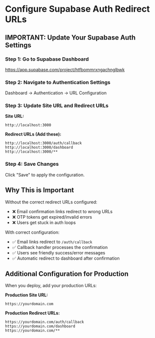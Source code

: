 # Configure Supabase Auth Redirect URLs

## IMPORTANT: Update Your Supabase Auth Settings

### Step 1: Go to Supabase Dashboard
https://app.supabase.com/project/htfbommrxngachnglbwk

### Step 2: Navigate to Authentication Settings
Dashboard → Authentication → URL Configuration

### Step 3: Update Site URL and Redirect URLs

**Site URL:**
```
http://localhost:3000
```

**Redirect URLs (Add these):**
```
http://localhost:3000/auth/callback
http://localhost:3000/dashboard
http://localhost:3000/**
```

### Step 4: Save Changes
Click "Save" to apply the configuration.

## Why This is Important

Without the correct redirect URLs configured:
- ❌ Email confirmation links redirect to wrong URLs
- ❌ OTP tokens get expired/invalid errors  
- ❌ Users get stuck in auth loops

With correct configuration:
- ✅ Email links redirect to `/auth/callback`
- ✅ Callback handler processes the confirmation
- ✅ Users see friendly success/error messages
- ✅ Automatic redirect to dashboard after confirmation

## Additional Configuration for Production

When you deploy, add your production URLs:

**Production Site URL:**
```
https://yourdomain.com
```

**Production Redirect URLs:**
```
https://yourdomain.com/auth/callback
https://yourdomain.com/dashboard  
https://yourdomain.com/**
```
